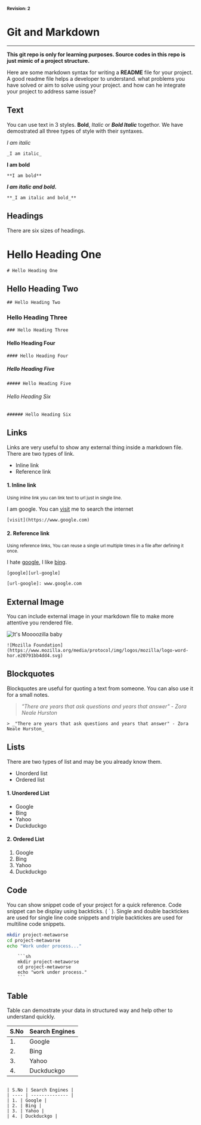 <sup>__Revision: 2__</sup>
# Git and Markdown
---

**This git repo is only for learning purposes. Source codes in this repo is just mimic of a project structure.**

Here are some markdown syntax for writing a **README** file for your project. A good readme file helps a developer to understand. what problems you have solved or aim to solve using your project. and how can he integrate your project to address same issue?

## Text
You can use text in 3 styles. **Bold**, _Italic_ or **_Bold Italic_** togethor. We have demostrated all three types of style with their syntaxes.

_I am italic_
```
_I am italic_
```
**I am bold**
```
**I am bold**
```
**_I am italic and bold._**
```
**_I am italic and bold_**
```

## Headings
There are six sizes of headings.
# Hello Heading One
```
# Hello Heading One
```
## Hello Heading Two
```
## Hello Heading Two
```
### Hello Heading Three
```
### Hello Heading Three
```
#### Hello Heading Four
```
#### Hello Heading Four
```
##### Hello Heading Five
```
##### Hello Heading Five
```
###### Hello Heading Six
```
###### Hello Heading Six
```

## Links

Links are very useful to show any external thing inside a markdown file. There are two types of link.
* Inline link
* Reference link

#### 1. Inline link

<sup>Using inline link you can link text to url just in single line.</sup>

I am google. You can [visit](https://www.google.com) me to search the internet

```
[visit](https://www.google.com)
```

#### 2. Reference link

<sup>Using reference links, You can reuse a single url multiple times in a file after defining it once.</sup>

I hate [google][url-google], I like [bing][url-bing].

[url-google]: www.google.com
[url-bing]: www.bing.com

```
[google][url-google]

[url-google]: www.google.com
```

## External Image
You can include external image in your markdown file to make more attentive you rendered file.

![It's Moooozilla baby](https://www.mozilla.org/media/protocol/img/logos/mozilla/logo-word-hor.e20791bb4dd4.svg)

```
![Mozilla Foundation](https://www.mozilla.org/media/protocol/img/logos/mozilla/logo-word-hor.e20791bb4dd4.svg)
```

## Blockquotes
Blockquotes are useful for quoting a text from someone. You can also use it for a small notes.

> _"There are years that ask questions and years that answer" - Zora Neale Hurston_

```
> _"There are years that ask questions and years that answer" - Zora Neale Hurston_
```

## Lists
There are two types of list and may be you already know them.
* Unorderd list
* Ordered list

#### 1. Unordered List

* Google
* Bing
* Yahoo
* Duckduckgo

#### 2. Ordered List

1. Google
2. Bing
3. Yahoo
4. Duckduckgo

## Code
You can show snippet code of your project for a quick reference. Code snippet can be display using backticks. ( ` ). Single and double backtickes are used for single line code snippets and triple backtickes are used for multiline code snippets.

```sh
mkdir project-metaworse
cd project-metaworse
echo "Work under process..."
```

```
    ```sh
    mkdir project-metaworse
    cd project-metaworse
    echo "work under process."
    ```
```

## Table
Table can demostrate your data in structured way and help other to understand quickly.

| S.No | Search Engines |
| ---- | -------------- |
| 1. | Google |
| 2. | Bing |
| 3. | Yahoo |
| 4. | Duckduckgo |

```

| S.No | Search Engines |
| ---- | -------------- |
| 1. | Google |
| 2. | Bing |
| 3. | Yahoo |
| 4. | Duckduckgo |
```